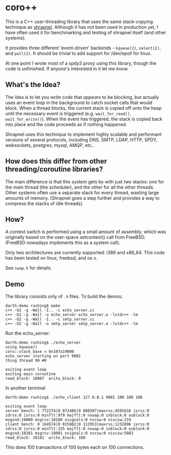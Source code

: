 
coro++
======

This is a C++ user-threading library that uses the same stack-copying
technique as [shrapnel](https://github.com/ironport/shrapnel).
Although it has not been used in production yet, I have often used it
for benchmarking and testing of shrapnel itself (and other systems).

It provides three different 'event-driven' backends - ``kqueue(2)``,
``select(2)``, and ``poll(2)``.  It should be trivial to add support
for /dev/epoll for linux.

At one point I wrote most of a spdy3 proxy using this library, though
the code is unfinished.  If anyone's interested in it let me know.

What's the Idea?
----------------

The idea is to let you write code that *appears* to be blocking, but
actually uses an event loop in the background to catch socket calls
that would block.  When a thread blocks, the current stack is copied
off onto the heap until the necessary event is triggered
(e.g. ``wait_for_read()``, ``wait_for_write()``).  When the event has
triggered, the stack is copied back into place and the code proceeds
as if nothing happened.

Shrapnel uses this technique to implement highly scalable and
performant versions of several protocols, including DNS, SMTP, LDAP,
HTTP, SPDY, websockets, postgres, mysql, AMQP, etc..

How does this differ from other threading/coroutine libraries?
--------------------------------------------------------------

The main difference is that this system gets by with just *two* stacks:
one for the main thread (the scheduler), and the other for all the other
threads.  Other systems often use a separate stack for every thread, wasting
large amounts of memory.  (Shrapnel goes a step further and provides a way
to compress the stacks of idle threads).

How?
----

A context switch is performed using a small amount of assembly, which
was originally based on the user-space setcontext() call from
FreeBSD. (FreeBSD nowadays implements this as a system call).

Only two architectures are currently supported: i386 and x86_64.
This code has been tested on linux, freebsd, and os x.

See ``swap.h`` for details.


Demo
----

The library consists only of ``.h`` files.  To build the demos:

```shell
darth:demo rushing$ make
c++ -O2 -g -Wall -I.. -c echo_server.cc
c++ -O2 -g -Wall -o echo_server echo_server.o -lstdc++ -lm
c++ -O2 -g -Wall -I.. -c smtp_server.cc
c++ -O2 -g -Wall -o smtp_server smtp_server.o -lstdc++ -lm
```

Run the echo_server:

```shell
darth:demo rushing$ ./echo_server
using kqueue()
coro::stack_base = 0x107a19000
echo_server starting on port 9001
thing thread 99 #0

exiting event loop
exiting main coroutine
read_block: 10087  write_block: 0
```

In another terminal:

```shell
darth:demo rushing$ ./echo_client 127.0.0.1 9001 100 100 100

exiting event loop
server bench: 1 772274|0 072406|0 088307|maxrss:4591616 ixrss:0 idrss:0 isrss:0 minflt:979 majflt:0 nswap:0 inblock:0 oublock:0 msgsnd:10000 msgrcv:10100 nsignals:0 nvcsw:0 nivcsw:219
client bench: 0 164574|0 015882|0 112953|maxrss:1232896 ixrss:0 idrss:0 isrss:0 minflt:155 majflt:0 nswap:0 inblock:0 oublock:0 msgsnd:10101 msgrcv:10001 nsignals:0 nvcsw:0 nivcsw:5083
read_block: 10101  write_block: 100
```

This does 100 transactions of 100 bytes each on 100 connections.
